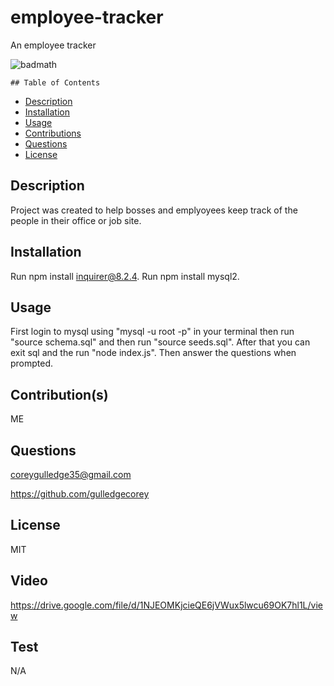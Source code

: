 # employee-tracker
An employee tracker

![badmath](https://img.shields.io/github/languages/top/lernantino/badmath)

    ## Table of Contents
- [Description](#Description)
- [Installation](#Installation)
- [Usage](#Usage)
- [Contributions](#Contributions)
- [Questions](#Questions)
- [License](#License)

## Description
Project was created to help bosses and emplyoyees keep track of the people in their office or job site.

## Installation
Run npm install inquirer@8.2.4. Run npm install mysql2.

## Usage
First login to mysql using "mysql -u root -p" in your terminal then run "source schema.sql" and then run "source seeds.sql". After that you can exit sql and the run "node index.js". Then answer the questions when prompted.

## Contribution(s)
ME

## Questions
coreygulledge35@gmail.com

https://github.com/gulledgecorey

## License
MIT

## Video
https://drive.google.com/file/d/1NJEOMKjcieQE6jVWux5lwcu69OK7hl1L/view

## Test
N/A
